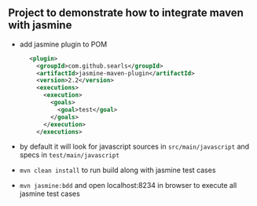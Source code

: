 ## Project to demonstrate how to integrate maven with jasmine

- add jasmine plugin to POM

```xml
      <plugin>
        <groupId>com.github.searls</groupId>
        <artifactId>jasmine-maven-plugin</artifactId>
        <version>2.2</version>
        <executions>
          <execution>
            <goals>
              <goal>test</goal>
            </goals>
          </execution>
        </executions>
```

- by default it will look for javascript sources in `src/main/javascript` and specs in `test/main/javascript`

- `mvn clean install` to run build along with jasmine test cases

- `mvn jasmine:bdd` and open localhost:8234 in browser to execute all jasmine test cases



